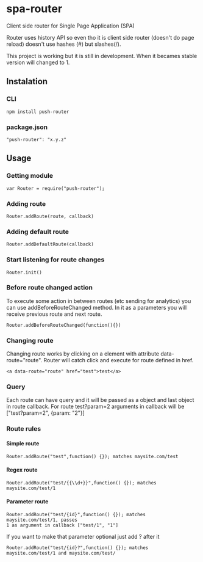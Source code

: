 # spa-router
Client side router for Single Page Application (SPA)

Router uses history API so even tho it is client side
router (doesn't do page reload) doesn't use hashes (#)
but slashes(/).

This project is working but it is still in development.
When it becames stable version will changed to 1. 

## Instalation

### CLI

```
npm install push-router
```

### package.json

```
"push-router": "x.y.z"
```

## Usage

### Getting module

```
var Router = require("push-router");
```

### Adding route

```
Router.addRoute(route, callback)
```

### Adding default route

```
Router.addDefaultRoute(callback)
```

### Start listening for route changes

```
Router.init()
```

### Before route changed action
To execute some action in between routes (etc sending for analytics) you can use
addBeforeRouteChanged method. In it as a parameters you will receive previous route and next route.

```
Router.addBeforeRouteChanged(function(){})
```

### Changing route
Changing route works by clicking on a element with attribute data-route="route". Router
will catch click and execute for route defined in href.
```
<a data-route="route" href="test">test</a>
```

### Query
Each route can have query and it will be passed as a object and last object in route
callback.
For route test?param=2 arguments in callback will be ["test?param=2", {param: "2"}]

### Route rules

#### Simple route
```
Router.addRoute("test",function() {}); matches maysite.com/test
```

#### Regex route
```
Router.addRoute("test/{{\\d+}}",function() {}); matches maysite.com/test/1
```

#### Parameter route
```
Router.addRoute("test/{id}",function() {}); matches maysite.com/test/1, passes
1 as argument in callback ["test/1", "1"]
```
If you want to make that parameter optional just add ? after it
```
Router.addRoute("test/{id}?",function() {}); matches maysite.com/test/1 and maysite.com/test/
```

